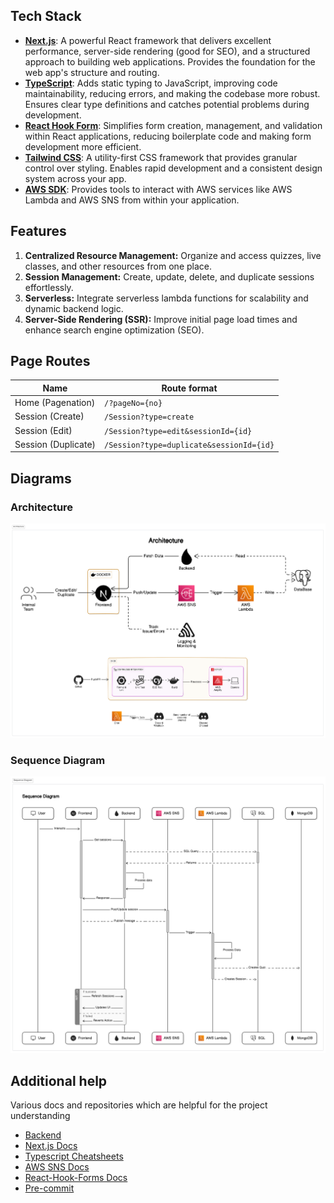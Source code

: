 ## Tech Stack

- [**Next.js**](https://nextjs.org/): A powerful React framework that delivers excellent performance, server-side rendering (good for SEO), and a structured approach to building web applications. Provides the foundation for the web app's structure and routing.
- [**TypeScript**](https://www.typescriptlang.org/): Adds static typing to JavaScript, improving code maintainability, reducing errors, and making the codebase more robust. Ensures clear type definitions and catches potential problems during development.
- [**React Hook Form**](https://react-hook-form.com/): Simplifies form creation, management, and validation within React applications, reducing boilerplate code and making form development more efficient.
- [**Tailwind CSS**](https://tailwindcss.com/): A utility-first CSS framework that provides granular control over styling. Enables rapid development and a consistent design system across your app.
- [**AWS SDK**](https://aws.amazon.com/developer/tools/): Provides tools to interact with AWS services like AWS Lambda and AWS SNS from within your application.

## Features

1. **Centralized Resource Management:** Organize and access quizzes, live classes, and other resources from one place.
2. **Session Management:** Create, update, delete, and duplicate sessions effortlessly.
3. **Serverless:** Integrate serverless lambda functions for scalability and dynamic backend logic.
4. **Server-Side Rendering (SSR):** Improve initial page load times and enhance search engine optimization (SEO).

## Page Routes

| Name                | Route format                             |
| ------------------- | ---------------------------------------- |
| Home (Pagenation)   | `/?pageNo={no}`                          |
| Session (Create)    | `/Session?type=create`                   |
| Session (Edit)      | `/Session?type=edit&sessionId={id}`      |
| Session (Duplicate) | `/Session?type=duplicate&sessionId={id}` |

## Diagrams

### Architecture

![Architecture Diagram](../docs/images/Architecture.png)

### Sequence Diagram

![Sequence Diagram](../docs/images/Sequence.png)

## Additional help

Various docs and repositories which are helpful for the project understanding

- [Backend](https://github.com/avantifellows/db-service)
- [Next.js Docs](https://nextjs.org/docs/)
- [Typescript Cheatsheets](https://www.typescriptlang.org/cheatsheets/)
- [AWS SNS Docs](https://docs.aws.amazon.com/sns/latest/dg/welcome.html)
- [React-Hook-Forms Docs](https://react-hook-form.com/get-started)
- [Pre-commit](https://pre-commit.com)
